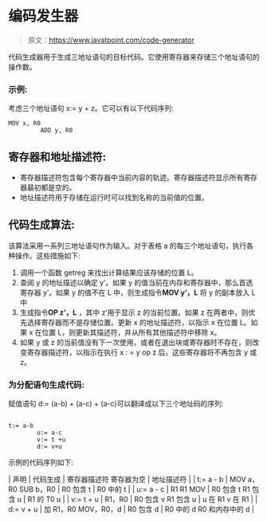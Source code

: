 # 编码发生器

> 原文：<https://www.javatpoint.com/code-generator>

代码生成器用于生成三地址语句的目标代码。它使用寄存器来存储三个地址语句的操作数。

### 示例:

考虑三个地址语句 x:= y + z。它可以有以下代码序列:

```
MOV x, R0
         ADD y, R0

```

## 寄存器和地址描述符:

*   寄存器描述符包含每个寄存器中当前内容的轨迹。寄存器描述符显示所有寄存器最初都是空的。
*   地址描述符用于存储在运行时可以找到名称的当前值的位置。

## 代码生成算法:

该算法采用一系列三地址语句作为输入。对于表格 a 的每三个地址语句，执行各种操作。这些措施如下:

1.  调用一个函数 getreg 来找出计算结果应该存储的位置 L。
2.  查阅 y 的地址描述以确定 y’。如果 y 的值当前在内存和寄存器中，那么首选寄存器 y’。如果 y 的值不在 L 中，则生成指令**MOV y’，L** 将 y 的副本放入 L 中
3.  生成指令**OP z’，L** ，其中 z’用于显示 z 的当前位置。如果 z 在两者中，则优先选择寄存器而不是存储位置。更新 x 的地址描述符，以指示 x 在位置 L。如果 x 在位置 L，则更新其描述符，并从所有其他描述符中移除 x。
4.  如果 y 或 z 的当前值没有下一次使用，或者在退出块或寄存器时不存在，则改变寄存器描述符，以指示在执行 x : = y op z 后，这些寄存器将不再包含 y 或 z。

### 为分配语句生成代码:

赋值语句 d:= (a-b) + (a-c) + (a-c)可以翻译成以下三个地址码的序列:

```

t:= a-b
        u:= a-c
        v:= t +u 
        d:= v+u

```

示例的代码序列如下:

| 声明 | 代码生成 | 寄存器描述符
寄存器为空 | 地址描述符 |
| t:= a - b | MOV a，R0
SUB b，R0 | R0 包含 t | R0 中的 t |
| u:= a - c | R1 R1 MOV | R0 包含 t
R1 包含 u | R1 的 T0
u |
| v:= t + u | R1，R0 | R0 包含 v
R1 包含 u | u 在 R1
v 在 R1 |
| d:= v + u | 加 R1，R0
MOV，R0，d | R0 包含 d | R0 中的 d
R0 和内存中的 d |